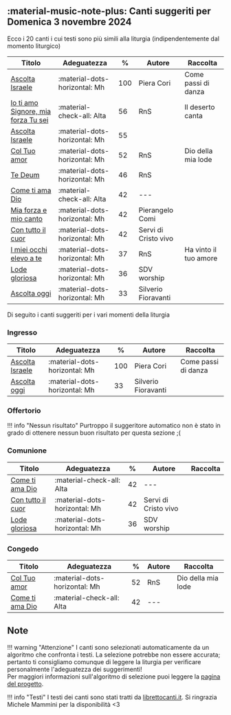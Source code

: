 ## :material-music-note-plus: Canti suggeriti per Domenica 3 novembre 2024

Ecco i 20 canti i cui testi sono più simili alla liturgia (indipendentemente dal momento liturgico)

| Titolo | Adeguatezza | % | Autore | Raccolta |
| --- | --- | --- | --- | --- |
| [Ascolta Israele](https://www.librettocanti.it/mod_canti_gestione#!canto/vedi/2267) | :material-dots-horizontal: Mh | 100 | Piera Cori | Come passi di danza |
| [Io ti amo Signore, mia forza Tu sei](https://www.librettocanti.it/mod_canti_gestione#!canto/vedi/2432) | :material-check-all: Alta | 56 | RnS | Il deserto canta |
| [Ascolta Israele](https://www.librettocanti.it/mod_canti_gestione#!canto/vedi/2085) | :material-dots-horizontal: Mh | 55 |  |  |
| [Col Tuo amor](https://www.librettocanti.it/mod_canti_gestione#!canto/vedi/130) | :material-dots-horizontal: Mh | 52 | RnS | Dio della mia lode |
| [Te Deum](https://www.librettocanti.it/mod_canti_gestione#!canto/vedi/2247) | :material-dots-horizontal: Mh | 46 | RnS |  |
| [Come ti ama Dio](https://www.librettocanti.it/mod_canti_gestione#!canto/vedi/1619) | :material-check-all: Alta | 42 | --- |  |
| [Mia forza e mio canto](https://www.librettocanti.it/mod_canti_gestione#!canto/vedi/307) | :material-dots-horizontal: Mh | 42 | Pierangelo Comi |  |
| [Con tutto il cuor](https://www.librettocanti.it/mod_canti_gestione#!canto/vedi/2040) | :material-dots-horizontal: Mh | 42 | Servi di Cristo vivo |  |
| [I miei occhi elevo a te ](https://www.librettocanti.it/mod_canti_gestione#!canto/vedi/2168) | :material-dots-horizontal: Mh | 37 | RnS | Ha vinto il tuo amore |
| [Lode gloriosa](https://www.librettocanti.it/mod_canti_gestione#!canto/vedi/1896) | :material-dots-horizontal: Mh | 36 | SDV worship |  |
| [Ascolta oggi ](https://www.librettocanti.it/mod_canti_gestione#!canto/vedi/2248) | :material-dots-horizontal: Mh | 33 | Silverio Fioravanti |  |

Di seguito i canti suggeriti per i vari momenti della liturgia

### Ingresso

| Titolo | Adeguatezza | % | Autore | Raccolta |
| --- | --- | --- | --- | --- |
| [Ascolta Israele](https://www.librettocanti.it/mod_canti_gestione#!canto/vedi/2267) | :material-dots-horizontal: Mh | 100 | Piera Cori | Come passi di danza |
| [Ascolta oggi ](https://www.librettocanti.it/mod_canti_gestione#!canto/vedi/2248) | :material-dots-horizontal: Mh | 33 | Silverio Fioravanti |  |

### Offertorio

!!! info "Nessun risultato"
    Purtroppo il suggeritore automatico non è stato in grado di ottenere nessun buon risultato per questa sezione ;(

### Comunione
| Titolo | Adeguatezza | % | Autore | Raccolta |
| --- | --- | --- | --- | --- |
| [Come ti ama Dio](https://www.librettocanti.it/mod_canti_gestione#!canto/vedi/1619) | :material-check-all: Alta | 42 | --- |  |
| [Con tutto il cuor](https://www.librettocanti.it/mod_canti_gestione#!canto/vedi/2040) | :material-dots-horizontal: Mh | 42 | Servi di Cristo vivo |  |
| [Lode gloriosa](https://www.librettocanti.it/mod_canti_gestione#!canto/vedi/1896) | :material-dots-horizontal: Mh | 36 | SDV worship |  |

### Congedo
| Titolo | Adeguatezza | % | Autore | Raccolta |
| --- | --- | --- | --- | --- |
| [Col Tuo amor](https://www.librettocanti.it/mod_canti_gestione#!canto/vedi/130) | :material-dots-horizontal: Mh | 52 | RnS | Dio della mia lode |
| [Come ti ama Dio](https://www.librettocanti.it/mod_canti_gestione#!canto/vedi/1619) | :material-check-all: Alta | 42 | --- |  |

## Note
!!! warning "Attenzione"
    I canti sono selezionati automaticamente da un algoritmo che confronta i testi. La selezione potrebbe non essere accurata; pertanto ti consigliamo comunque di leggere la liturgia per verificare personalmente l'adeguatezza dei suggerimenti!<br>Per maggiori informazioni sull'algoritmo di selezione puoi leggere la [pagina del progetto](https://hildegard.it/progetto/).

!!! info "Testi"
    I testi dei canti sono stati tratti da [librettocanti.it](https://www.librettocanti.it/). Si ringrazia Michele Mammini per la disponibilità <3


